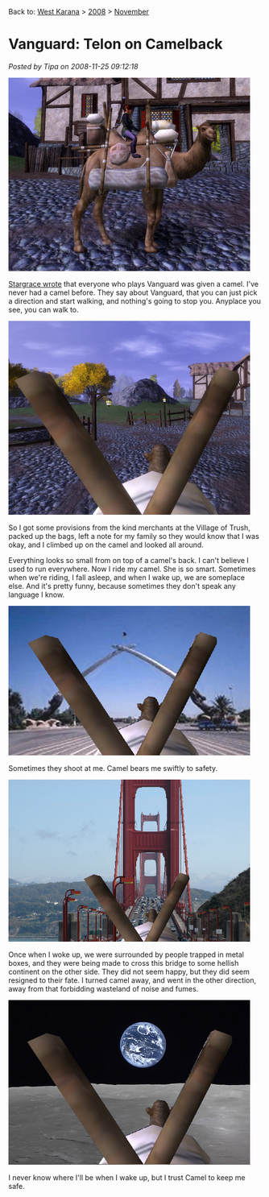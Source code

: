 Back to: [West Karana](/posts/westkarana.md) > [2008](/posts/2008/westkarana.md) > [November](./westkarana.md)
# Vanguard: Telon on Camelback

*Posted by Tipa on 2008-11-25 09:12:18*

![](../../../uploads/2008/11/vgclient-2008-11-25-07-35-48-26.jpg "vgclient-2008-11-25-07-35-48-26")

[Stargrace wrote](http://mmoquests.com/2008/11/25/meet-spit/) that everyone who plays Vanguard was given a camel. I've never had a camel before. They say about Vanguard, that you can just pick a direction and start walking, and nothing's going to stop you. Anyplace you see, you can walk to.

![](../../../uploads/2008/11/vgclient-2008-11-25-07-35-17-48.jpg "vgclient-2008-11-25-07-35-17-48")

So I got some provisions from the kind merchants at the Village of Trush, packed up the bags, left a note for my family so they would know that I was okay, and I climbed up on the camel and looked all around.

Everything looks so small from on top of a camel's back. I can't believe I used to run everywhere. Now I ride my camel. She is so smart. Sometimes when we're riding, I fall asleep, and when I wake up, we are someplace else. And it's pretty funny, because sometimes they don't speak any language I know.

![](../../../uploads/2008/11/camelbaghdad.jpg "camelbaghdad")

Sometimes they shoot at me. Camel bears me swiftly to safety.

![](../../../uploads/2008/11/camelbridge.jpg "camelbridge")

Once when I woke up, we were surrounded by people trapped in metal boxes, and they were being made to cross this bridge to some hellish continent on the other side. They did not seem happy, but they did seem resigned to their fate. I turned camel away, and went in the other direction, away from that forbidding wasteland of noise and fumes.

![](../../../uploads/2008/11/camelmoon.jpg "camelmoon")

I never know where I'll be when I wake up, but I trust Camel to keep me safe.

